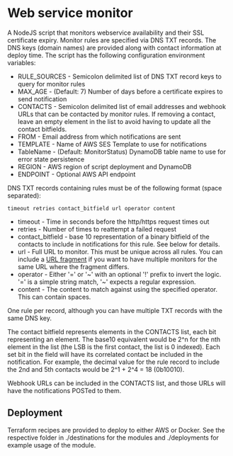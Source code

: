 # Web service monitor

A NodeJS script that monitors webservice availability and their SSL certificate expiry. Monitor rules are specified via
DNS TXT records. The DNS keys (domain names) are provided along with contact information at deploy time. The script has
the following configuration environment variables:

- RULE_SOURCES - Semicolon delimited list of DNS TXT record keys to query for monitor rules
- MAX_AGE - (Default: 7) Number of days before a certificate expires to send notification
- CONTACTS - Semicolon delimited list of email addresses and webhook URLs that can be contacted by monitor rules. If
  removing a contact, leave an empty element in the list to avoid having to update all the contact bitfields.
- FROM - Email address from which notifications are sent
- TEMPLATE - Name of AWS SES Template to use for notifications
- TableName - (Default: MonitorStatus) DynamoDB table name to use for error state persistence
- REGION - AWS region of script deployment and DynamoDB
- ENDPOINT - Optional AWS API endpoint

DNS TXT records containing rules must be of the following format (space separated):

```
timeout retries contact_bitfield url operator content
```

- timeout - Time in seconds before the http/https request times out
- retries - Number of times to reattempt a failed request
- contact_bitfield - base 10 representation of a binary bitfield of the contacts to include in notifications for this
  rule. See below for details.
- url - Full URL to monitor. This must be unique across all rules. You can include
  a [URL fragment](https://en.wikipedia.org/wiki/URI_fragment) if you want to have multiple monitors for the same URL
  where the fragment differs.
- operator - Either '=' or '~' with an optional '!' prefix to invert the logic. '=' is a simple string match, '~'
  expects a regular expression.
- content - The content to match against using the specified operator. This can contain spaces.

One rule per record, although you can have multiple TXT records with the same DNS key.

The contact bitfield represents elements in the CONTACTS list, each bit representing an element. The base10 equivalent
would be 2^n for the nth element in the list (the LSB is the first contact, the list is 0 indexed). Each set bit in the
field will have its correlated contact be included in the notification. For example, the decimal value for the rule
record to include the 2nd and 5th contacts would be 2^1 + 2^4 = 18 (0b10010).

Webhook URLs can be included in the CONTACTS list, and those URLs will have the notifications POSTed to them.

## Deployment

Terraform recipes are provided to deploy to either AWS or Docker. See the respective folder in ./destinations for the
modules and ./deployments for example usage of the module.
